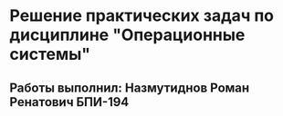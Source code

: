 # Решение практических задач по дисциплине "Операционные системы"
## Работы выполнил: Назмутиднов Роман Ренатович БПИ-194
